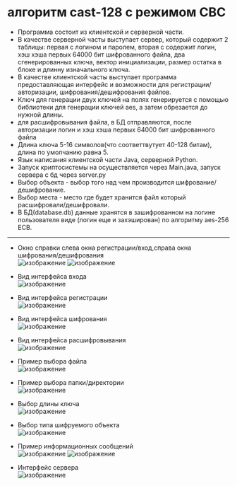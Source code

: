 # алгоритм cast-128 с режимом CBC
* Программа состоит из клиентской и серверной части.
* В качестве серверной часты выступает сервер, который содержит 2 таблицы: первая с логином и паролем, вторая с содержит логин, хэш хэша первых 64000 бит шифрованного файла, два сгенерированных ключа, вектор инициализации, размер остатка в блоке и длинну изначального ключа.  
* В качестве клиентской часты выступает программа предоставляющая интерфейс и возможности для регистрации/авторизации, шифрования/дешифрования файлов.
* Ключ для генерации двух ключей на полях генерируется с помощью библиотеки для генерации ключей aes, а затем обрезается до нужной длины.
* для расшифровывания файла, в БД отправляются, после авторизации логин и хэш хэша первых 64000 бит шифрованного файла
* Длина ключа 5-16 символов(что соответтвутует 40-128 битам), длина по умолчанию равна 5.
* Язык написания клиентской части Java, серверной Python.
* Запуск криптосистемы на осуществляется через Main.java, запуск сервера с бд через server.py
* Выбор объекта - выбор того над чем производится шифрование/дешифрование.
* Выбор места - место где будет хранится файл который расшифровали/дешифровали.
* В БД(database.db) данные хранятся в зашифрованном на логине пользователя виде (логин еще и захэширован) по алгоритму aes-256 ECB. 
***
* Окно справки слева окна регистрации/вход,справа окна шифрования/дешифрования    
![изображение](https://user-images.githubusercontent.com/84348788/144759068-7a2c05aa-03eb-4bbe-af1d-feff9bdb0d7d.png)
![изображение](https://user-images.githubusercontent.com/84348788/144759099-3e5992b9-8e4c-4a3a-b39f-a48063409ff8.png)

* Вид интерфейса входа     
![изображение](https://user-images.githubusercontent.com/84348788/144759120-e194b6dc-34be-4911-8688-3b91fa474fb4.png)

* Вид интерфейса регистрации    
![изображение](https://user-images.githubusercontent.com/84348788/144759132-6eb4a619-23c7-491f-abfa-374e1f2e9be8.png)

* Вид интерфейса шифрования     
![изображение](https://user-images.githubusercontent.com/84348788/144759161-bcdb0234-efd2-4e07-9ffb-7d6fc53f4189.png)

* Вид интерфейса расшифровывания   
![изображение](https://user-images.githubusercontent.com/84348788/144759311-acef691d-dd78-4396-834d-d83b64309912.png)
   
* Пример выбора файла    
![изображение](https://user-images.githubusercontent.com/84348788/144759320-850d57c8-8fd4-43da-9359-04f601029712.png)

* Пример выбора папки/директории    
![изображение](https://user-images.githubusercontent.com/84348788/144759337-f8430c52-c551-47ab-928f-e10847045b82.png)

* Выбор длины ключа    
![изображение](https://user-images.githubusercontent.com/84348788/144759349-cbdaf837-ea87-4b96-b456-8686a321c6a7.png)

* Выбор типа шифруемого объекта    
![изображение](https://user-images.githubusercontent.com/84348788/144759377-d9e1d044-b596-462b-80cd-fb11f0e3eba2.png)

* Пример информационных сообщений     
![изображение](https://user-images.githubusercontent.com/84348788/144759396-12bea22a-540b-46a2-afb0-f6ff6429acfc.png)
![изображение](https://user-images.githubusercontent.com/84348788/144759493-2bd8b718-c58d-4a80-aede-020b89aa388f.png)
 
* Интерфейс сервера   
![изображение](https://user-images.githubusercontent.com/84348788/144584746-bf970947-0ded-4c60-adaa-7febb9728afa.png)



